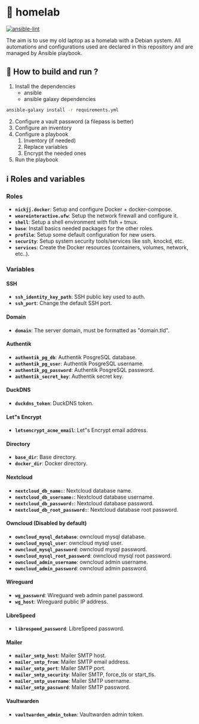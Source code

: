# 🏡 homelab

[![ansible-lint](https://github.com/theobori/homelab/actions/workflows/ansible-lint.yml/badge.svg)](https://github.com/theobori/homelab/actions/workflows/ansible-lint.yml)

The aim is to use my old laptop as a homelab with a Debian system. All automations and configurations used are declared in this repository and are managed by Ansible playbook.

## 📖 How to build and run ?

1. Install the dependencies 
   - ansible
   - ansible galaxy dependencies

```sh
ansible-galaxy install -r requirements.yml
```

2. Configure a vault password (a filepass is better)
3. Configure an inventory
4. Configure a playbook
   1. Inventory (if needed)
   2. Replace variables
   3. Encrypt the needed ones
5. Run the playbook

## ℹ️ Roles and variables

### Roles

- **`nickjj.docker`**: Setup and configure Docker + docker-compose.
- **`weareinteractive.ufw`**: Setup the network firewall and configure it.
- **`shell`**: Setup a shell environment with fish + tmux.
- **`base`**: Install basics needed packages for the other roles.
- **`profile`**: Setup some default configuration for new users.
- **`security`**: Setup system security tools/services like ssh, knockd, etc.
- **`services`**: Create the Docker resources (containers, volumes, network, etc..).

### Variables

#### SSH
- **`ssh_identity_key_path`**: SSH public key used to auth.
- **`ssh_port`**: Change the default SSH port.

#### Domain
- **`domain`**: The server domain, must be formatted as "domain.tld".

#### Authentik
- **`authentik_pg_db`**: Authentik PosgreSQL database.
- **`authentik_pg_user`**: Authentik PosgreSQL username.
- **`authentik_pg_password`**: Authentik PosgreSQL password.
- **`authentik_secret_key`**: Authentik secret key.

#### DuckDNS
- **`duckdns_token`**: DuckDNS token.

#### Let"s Encrypt
- **`letsencrypt_acme_email`**: Let"s Encrypt email address.

#### Directory
- **`base_dir`**: Base directory.
- **`docker_dir`**: Docker directory.

#### Nextcloud
- **`nextcloud_db_name:`**: Nextcloud database name.
- **`nextcloud_db_username:`**: Nextcloud database username.
- **`nextcloud_db_password:`**: Nextcloud database password.
- **`nextcloud_db_root_password:`**: Nextcloud database root password.

#### Owncloud (Disabled by default)
- **`owncloud_mysql_database`**: owncloud mysql database.
- **`owncloud_mysql_user`**: owncloud mysql user.
- **`owncloud_mysql_password`**: owncloud mysql password.
- **`owncloud_mysql_root_password`**: owncloud mysql root password.
- **`owncloud_admin_username`**: owncloud admin username.
- **`owncloud_admin_password`**: owncloud admin password.

#### Wireguard

- **`wg_password`**: Wireguard web admin panel password.
- **`wg_host`**: Wireguard public IP address.

#### LibreSpeed

- **`librespeed_password`**: LibreSpeed password.

#### Mailer

- **`mailer_smtp_host`**: Mailer SMTP host.
- **`mailer_smtp_from`**: Mailer SMTP email address.
- **`mailer_smtp_port`**: Mailer SMTP port.
- **`mailer_smtp_security`**: Mailer SMTP, force_tls or start_tls.
- **`mailer_smtp_username`**: Mailer SMTP username.
- **`mailer_smtp_password`**: Mailer SMTP password.

#### Vaultwarden

- **`vaultwarden_admin_token`**: Vaultwarden admin token.
